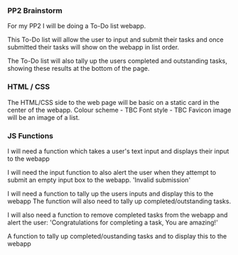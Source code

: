 ### PP2 Brainstorm

For my PP2 I will be doing a To-Do list webapp.

This To-Do list will allow the user to input and submit their tasks and once submitted
their tasks will show on the webapp in list order. 

The To-Do list will also tally up the users completed and outstanding tasks, showing these
results at the bottom of the page. 

### HTML / CSS

The HTML/CSS side to the web page will be basic on a static card in the center of the webapp.
Colour scheme - TBC
Font style - TBC
Favicon image will be an image of a list. 


### JS Functions

I will need a function which takes a user's text input and displays their input to the webapp

I will need the input function to also alert the user when they attempt to submit an empty input box to the webapp. 'Invalid submission'

I will need a function to tally up the users inputs and display this to the webapp
The function will also need to tally up completed/outstanding tasks.

I will also need a function to remove completed tasks from the webapp and alert the user:
'Congratulations for completing a task, You are amazing!'

A function to tally up completed/oustanding tasks and to display this to the webapp